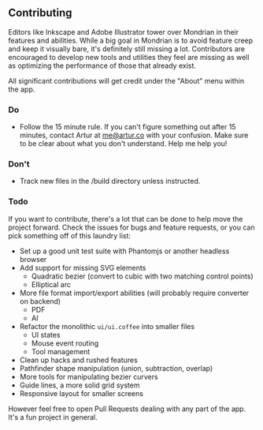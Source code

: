 ## Contributing

Editors like Inkscape and Adobe Illustrator tower over Mondrian in their features and abilities.
While a big goal in Mondrian is to avoid feature creep and keep it visually bare, it's definitely
still missing a lot. Contributors are encouraged to develop new tools and utilities they feel are missing
as well as optimizing the performance of those that already exist.

All significant contributions will get credit under the "About" menu within the app.

### Do

- Follow the 15 minute rule. If you can't figure something out after 15 minutes,
contact Artur at [me@artur.co](mailto:me@artur.co) with your confusion.
Make sure to be clear about what you don't understand. Help me help you!


### Don't

- Track new files in the /build directory unless instructed.


### Todo

If you want to contribute, there's a lot that can be done to help move the project forward.
Check the issues for bugs and feature requests, or you can pick something off of this laundry list:

- Set up a good unit test suite with Phantomjs or another headless browser
- Add support for missing SVG elements
  - Quadratic bezier (convert to cubic with two matching control points)
  - Elliptical arc
- More file format import/export abilities (will probably require converter on backend)
  - PDF
  - AI
- Refactor the monolithic `ui/ui.coffee` into smaller files
  - UI states
  - Mouse event routing
  - Tool management
- Clean up hacks and rushed features
- Pathfinder shape manipulation (union, subtraction, overlap)
- More tools for manipulating bezier curvers
- Guide lines, a more solid grid system
- Responsive layout for smaller screens

However feel free to open Pull Requests dealing with any part of the app. It's a fun project in general.
